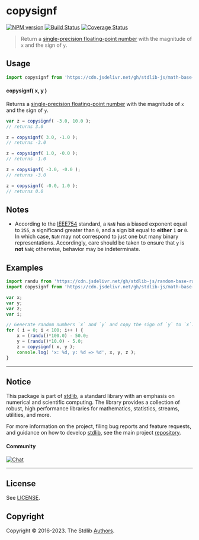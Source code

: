 <!--

@license Apache-2.0

Copyright (c) 2021 The Stdlib Authors.

Licensed under the Apache License, Version 2.0 (the "License");
you may not use this file except in compliance with the License.
You may obtain a copy of the License at

   http://www.apache.org/licenses/LICENSE-2.0

Unless required by applicable law or agreed to in writing, software
distributed under the License is distributed on an "AS IS" BASIS,
WITHOUT WARRANTIES OR CONDITIONS OF ANY KIND, either express or implied.
See the License for the specific language governing permissions and
limitations under the License.

-->

# copysignf

[![NPM version][npm-image]][npm-url] [![Build Status][test-image]][test-url] [![Coverage Status][coverage-image]][coverage-url] <!-- [![dependencies][dependencies-image]][dependencies-url] -->

> Return a [single-precision floating-point number][ieee754] with the magnitude of `x` and the sign of `y`.



<section class="usage">

## Usage

```javascript
import copysignf from 'https://cdn.jsdelivr.net/gh/stdlib-js/math-base-special-copysignf@deno/mod.js';
```

#### copysignf( x, y )

Returns a [single-precision floating-point number][ieee754] with the magnitude of `x` and the sign of `y`.

```javascript
var z = copysignf( -3.0, 10.0 );
// returns 3.0

z = copysignf( 3.0, -1.0 );
// returns -3.0

z = copysignf( 1.0, -0.0 );
// returns -1.0

z = copysignf( -3.0, -0.0 );
// returns -3.0

z = copysignf( -0.0, 1.0 );
// returns 0.0
```

</section>

<!-- /.usage -->

<section class="notes">

## Notes

-   According to the [IEEE754][ieee754] standard, a `NaN` has a biased exponent equal to `255`, a significand greater than `0`, and a sign bit equal to **either** `1` **or** `0`. In which case, `NaN` may not correspond to just one but many binary representations. Accordingly, care should be taken to ensure that `y` is **not** `NaN`; otherwise, behavior may be indeterminate.

</section>

<!-- /.notes -->

<section class="examples">

## Examples

<!-- eslint no-undef: "error" -->

```javascript
import randu from 'https://cdn.jsdelivr.net/gh/stdlib-js/random-base-randu@deno/mod.js';
import copysignf from 'https://cdn.jsdelivr.net/gh/stdlib-js/math-base-special-copysignf@deno/mod.js';

var x;
var y;
var z;
var i;

// Generate random numbers `x` and `y` and copy the sign of `y` to `x`...
for ( i = 0; i < 100; i++ ) {
    x = (randu()*100.0) - 50.0;
    y = (randu()*10.0) - 5.0;
    z = copysignf( x, y );
    console.log( 'x: %d, y: %d => %d', x, y, z );
}
```

</section>

<!-- /.examples -->

<!-- C interface documentation. -->



<!-- Section for related `stdlib` packages. Do not manually edit this section, as it is automatically populated. -->

<section class="related">

</section>

<!-- /.related -->

<!-- Section for all links. Make sure to keep an empty line after the `section` element and another before the `/section` close. -->


<section class="main-repo" >

* * *

## Notice

This package is part of [stdlib][stdlib], a standard library with an emphasis on numerical and scientific computing. The library provides a collection of robust, high performance libraries for mathematics, statistics, streams, utilities, and more.

For more information on the project, filing bug reports and feature requests, and guidance on how to develop [stdlib][stdlib], see the main project [repository][stdlib].

#### Community

[![Chat][chat-image]][chat-url]

---

## License

See [LICENSE][stdlib-license].


## Copyright

Copyright &copy; 2016-2023. The Stdlib [Authors][stdlib-authors].

</section>

<!-- /.stdlib -->

<!-- Section for all links. Make sure to keep an empty line after the `section` element and another before the `/section` close. -->

<section class="links">

[npm-image]: http://img.shields.io/npm/v/@stdlib/math-base-special-copysignf.svg
[npm-url]: https://npmjs.org/package/@stdlib/math-base-special-copysignf

[test-image]: https://github.com/stdlib-js/math-base-special-copysignf/actions/workflows/test.yml/badge.svg?branch=main
[test-url]: https://github.com/stdlib-js/math-base-special-copysignf/actions/workflows/test.yml?query=branch:main

[coverage-image]: https://img.shields.io/codecov/c/github/stdlib-js/math-base-special-copysignf/main.svg
[coverage-url]: https://codecov.io/github/stdlib-js/math-base-special-copysignf?branch=main

<!--

[dependencies-image]: https://img.shields.io/david/stdlib-js/math-base-special-copysignf.svg
[dependencies-url]: https://david-dm.org/stdlib-js/math-base-special-copysignf/main

-->

[chat-image]: https://img.shields.io/gitter/room/stdlib-js/stdlib.svg
[chat-url]: https://app.gitter.im/#/room/#stdlib-js_stdlib:gitter.im

[stdlib]: https://github.com/stdlib-js/stdlib

[stdlib-authors]: https://github.com/stdlib-js/stdlib/graphs/contributors

[umd]: https://github.com/umdjs/umd
[es-module]: https://developer.mozilla.org/en-US/docs/Web/JavaScript/Guide/Modules

[deno-url]: https://github.com/stdlib-js/math-base-special-copysignf/tree/deno
[umd-url]: https://github.com/stdlib-js/math-base-special-copysignf/tree/umd
[esm-url]: https://github.com/stdlib-js/math-base-special-copysignf/tree/esm
[branches-url]: https://github.com/stdlib-js/math-base-special-copysignf/blob/main/branches.md

[stdlib-license]: https://raw.githubusercontent.com/stdlib-js/math-base-special-copysignf/main/LICENSE

[ieee754]: https://en.wikipedia.org/wiki/IEEE_754-1985

</section>

<!-- /.links -->
